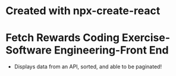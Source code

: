 # Created with npx-create-react

# Fetch Rewards Coding Exercise-Software Engineering-Front End

* Displays data from an API, sorted, and able to be paginated!
